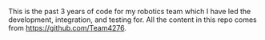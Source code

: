 This is the past 3 years of code for my robotics team which I have led the development, integration, and testing for. All the content in this repo comes from <https://github.com/Team4276>.